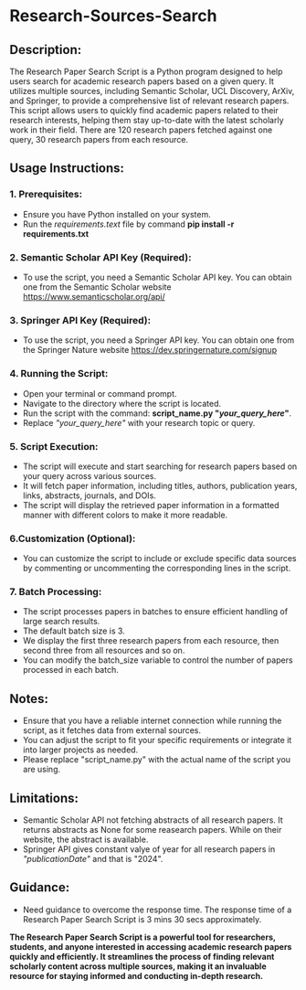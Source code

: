 # Research-Sources-Search
## Description:
The Research Paper Search Script is a Python program designed to help users search for academic research papers based on a given query. It utilizes multiple sources, including Semantic Scholar, UCL Discovery, ArXiv, and Springer, to provide a comprehensive list of relevant research papers. This script allows users to quickly find academic papers related to their research interests, helping them stay up-to-date with the latest scholarly work in their field. There are 120 research papers fetched against one query, 30 research papers from each resource.

## Usage Instructions:

### 1. Prerequisites:
  - Ensure you have Python installed on your system.
  - Run the *requirements.text* file by command **pip install -r requirements.txt**

### 2. Semantic Scholar API Key (Required):
  - To use the script, you need a Semantic Scholar API key. You can obtain one from the Semantic Scholar website https://www.semanticscholar.org/api/

### 3. Springer API Key (Required):
  - To use the script, you need a Springer API key. You can obtain one from the Springer Nature website https://dev.springernature.com/signup

### 4. Running the Script:
  - Open your terminal or command prompt.
  - Navigate to the directory where the script is located.
  - Run the script with the command: **script_name.py "*your_query_here*"**.
  - Replace *"your_query_here"* with your research topic or query.

### 5. Script Execution:
  - The script will execute and start searching for research papers based on your query across various sources.
  - It will fetch paper information, including titles, authors, publication years, links, abstracts, journals, and DOIs.
  - The script will display the retrieved paper information in a formatted manner with different colors to make it more readable.

### 6.Customization (Optional):
  - You can customize the script to include or exclude specific data sources by commenting or uncommenting the corresponding lines in the script.

### 7. Batch Processing:
  - The script processes papers in batches to ensure efficient handling of large search results.
  - The default batch size is 3.
  - We display the first three research papers from each resource, then second three from all resources and so on.
  - You can modify the batch_size variable to control the number of papers processed in each batch.

## Notes:
  - Ensure that you have a reliable internet connection while running the script, as it fetches data from external sources.
  - You can adjust the script to fit your specific requirements or integrate it into larger projects as needed.
  - Please replace "script_name.py" with the actual name of the script you are using.

## Limitations:
  - Semantic Scholar API not fetching abstracts of all research papers. It returns abstracts as None for some reasearch papers. While on their website, the abstract is available.
  - Springer API gives constant valye of year for all research papers in *"publicationDate"* and that is "2024".

## Guidance:
  - Need guidance to overcome the response time. The response time of a Research Paper Search Script is 3 mins 30 secs approximately.
  
**The Research Paper Search Script is a powerful tool for researchers, students, and anyone interested in accessing academic research papers quickly and efficiently. It streamlines the process of finding relevant scholarly content across multiple sources, making it an invaluable resource for staying informed and conducting in-depth research.**
